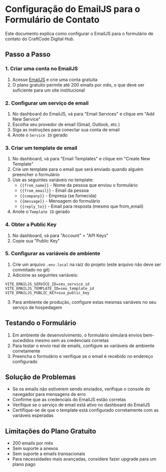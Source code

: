 # Configuração do EmailJS para o Formulário de Contato

Este documento explica como configurar o EmailJS para o formulário de contato do CraftCode Digital Hub.

## Passo a Passo

### 1. Criar uma conta no EmailJS

1. Acesse [EmailJS](https://www.emailjs.com/) e crie uma conta gratuita
2. O plano gratuito permite até 200 emails por mês, o que deve ser suficiente para um site institucional

### 2. Configurar um serviço de email

1. No dashboard do EmailJS, vá para "Email Services" e clique em "Add New Service"
2. Escolha seu provedor de email (Gmail, Outlook, etc.)
3. Siga as instruções para conectar sua conta de email
4. Anote o `Service ID` gerado

### 3. Criar um template de email

1. No dashboard, vá para "Email Templates" e clique em "Create New Template"
2. Crie um template para o email que será enviado quando alguém preencher o formulário
3. Use as seguintes variáveis no template:
   - `{{from_name}}` - Nome da pessoa que enviou o formulário
   - `{{from_email}}` - Email da pessoa
   - `{{company}}` - Empresa (se fornecida)
   - `{{message}}` - Mensagem do formulário
   - `{{reply_to}}` - Email para resposta (mesmo que from_email)
4. Anote o `Template ID` gerado

### 4. Obter a Public Key

1. No dashboard, vá para "Account" > "API Keys"
2. Copie sua "Public Key"

### 5. Configurar as variáveis de ambiente

1. Crie um arquivo `.env.local` na raiz do projeto (este arquivo não deve ser commitado no git)
2. Adicione as seguintes variáveis:

```
VITE_EMAILJS_SERVICE_ID=seu_service_id
VITE_EMAILJS_TEMPLATE_ID=seu_template_id
VITE_EMAILJS_PUBLIC_KEY=sua_public_key
```

3. Para ambiente de produção, configure estas mesmas variáveis no seu serviço de hospedagem

## Testando o Formulário

1. Em ambiente de desenvolvimento, o formulário simulará envios bem-sucedidos mesmo sem as credenciais corretas
2. Para testar o envio real de emails, configure as variáveis de ambiente corretamente
3. Preencha o formulário e verifique se o email é recebido no endereço configurado

## Solução de Problemas

- Se os emails não estiverem sendo enviados, verifique o console do navegador para mensagens de erro
- Confirme que as credenciais do EmailJS estão corretas
- Verifique se o serviço de email está ativo no dashboard do EmailJS
- Certifique-se de que o template está configurado corretamente com as variáveis esperadas

## Limitações do Plano Gratuito

- 200 emails por mês
- Sem suporte a anexos
- Sem suporte a emails transacionais
- Para necessidades mais avançadas, considere fazer upgrade para um plano pago
